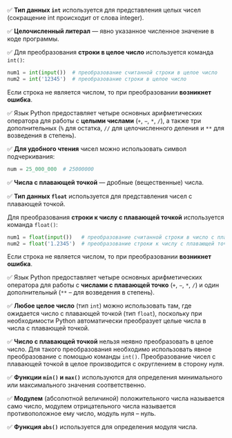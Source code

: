 ✅ **Тип данных `int`** используется для представления целых чисел (сокращение int происходит от слова integer).

✅ **Целочисленный литерал** — явно указанное численное значение в коде программы.

✅ Для преобразования **строки в целое число** используется команда `int()`:

``` python
num1 = int(input())  # преобразование считанной строки в целое число
num2 = int('12345')  # преобразование строки в целое число
```
                  
Если строка не является числом, то при преобразовании **возникнет ошибка**.

✅ Язык Python предоставляет четыре основных арифметических оператора для работы с **целыми числами** (`+`, `−`, `*`, `/`), а также три дополнительных (`%` для остатка, `//` для целочисленного деления и `**` для возведения в степень).

✅ **Для удобного чтения** чисел можно использовать символ подчеркивания:

``` python
num = 25_000_000  # 25000000
```
                  
✅ **Числа с плавающей точкой** — дробные (вещественные) числа.

✅ **Тип данных `float`** используется для представления чисел с плавающей точкой.

Для преобразования **строки к числу с плавающей точкой** используется команда `float()`:

``` python
num1 = float(input())   # преобразование считанной строки в число с плавающей точкой
num2 = float('1.2345')  # преобразование строки к числу с плавающей точкой
```
                  
Если строка не является числом, то при преобразовании **возникнет ошибка**.

✅ Язык Python предоставляет четыре основных арифметических оператора для работы с **числами с плавающей точко** (`+`, `−`, `*`, `/`) и один дополнительный (`**` – для возведения в степень).

✅ **Любое целое число** (тип `int`) можно использовать там, где ожидается число с плавающей точкой (тип `float`), поскольку при необходимости Python автоматически преобразует целые числа в числа с плавающей точкой.

✅ **Число с плавающей точкой** нельзя неявно преобразовать в целое число. Для такого преобразования необходимо использовать явное преобразование с помощью команды `int()`. Преобразование чисел с плавающей точкой в целое производится с округлением в сторону нуля.

✅ **Функции `min()` и `max()`** используются для определения минимального или максимального значения соответственно.

✅ **Модулем** (абсолютной величиной) положительного числа называется само число, модулем отрицательного числа называется противоположное ему число, модуль нуля – нуль.

✅ **Функция `abs()`** используется для определения модуля числа.
